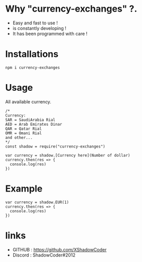 # Why "currency-exchanges" ?. 
 - Easy and fast to use !
 - is constantly developing !
 - It has been programmed with care !

# Installations
`npm i currency-exchanges`

# Usage 
All available currency.
```
/*
Currency:
SAR = SaudiArabia Rial
AED = Arab Emirates Dinar
QAR = Qatar Rial
OMR = Omani Rial 
and other...
*/
const shadow = require("currency-exchanges")

var currency = shadow.[Currency here](Number of dollar)
currency.then(res => {
  console.log(res)
})
```
# Example
``` 
var currency = shadow.EUR(1)
currency.then(res => {
  console.log(res)
})
```
# links 
- GITHUB : https://github.com/XShadowCoder
- Discord : ShadowCoder#2012 

